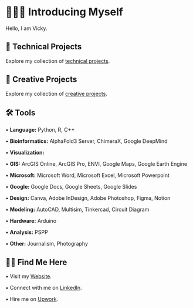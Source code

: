 # 👩🏻‍💻 Introducing Myself
Hello, I am Vicky. <p>
## 📐 Technical Projects <br>
Explore my collection of [technical projects](https://github.com/redefiningvicky/Technical-Projects).
## 🎨 Creative Projects <br>
Explore my collection of [creative projects](https://github.com/redefiningvicky/Creative-Projects).
## 🛠️ Tools <br>
• <b>Language:</b> Python, R, C++ <p>
• <b>Bioinformatics:</b> AlphaFold3 Server, ChimeraX, Google DeepMind <p>
• <b>Visualization:</b>  <p>
• <b>GIS:</b> ArcGIS Online, ArcGIS Pro, ENVI, Google Maps, Google Earth Engine <p>
• <b>Microsoft:</b> Microsoft Word, Microsoft Excel, Microsoft Powerpoint <p>
• <b>Google:</b> Google Docs, Google Sheets, Google Slides <p>
• <b>Design:</b> Canva, Adobe InDesign, Adobe Photoshop, Figma, Notion <p>
• <b>Modeling:</b> AutoCAD, Multisim, Tinkercad, Circuit Diagram <p>
• <b>Hardware:</b> Arduino <p>
• <b>Analysis:</b> PSPP <p>
• <b>Other:</b> Journalism, Photography <p>
## 👋🏻 Find Me Here <br>
• Visit my [Website](). <p>
• Connect with me on [LinkedIn](https://www.linkedin.com/in/redefiningvicky/). <p>
• Hire me on [Upwork]().
